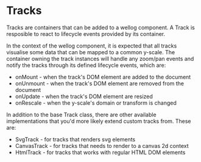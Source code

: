 # Tracks
Tracks are containers that can be added to a wellog component. A Track is resposible to react to lifecycle events provided by its container.

In the context of the wellog component, it is expected that all tracks visualise some data that can be mapped to a common y-scale. The container owning the track instances will handle any zoom/pan events and notify the tracks through its defined lifecycle events, which are:

* onMount - when the track's DOM element are added to the document
* onUnmount - when the track's DOM element are removed from the document
* onUpdate - when the track's DOM element are resized
* onRescale - when the y-scale's domain or transform is changed

In addition to the base Track class, there are other available implementations that you'd more likely extend custom tracks from. These are:

* SvgTrack - for tracks that renders svg elements
* CanvasTrack - for tracks that needs to render to a canvas 2d context
* HtmlTrack - for tracks that works with regular HTML DOM elements
